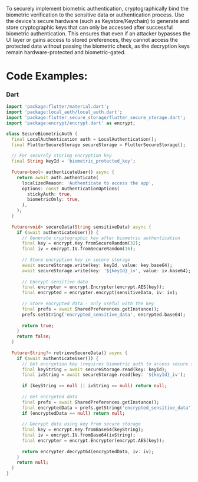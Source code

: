 To securely implement biometric authentication, cryptographically bind the biometric verification to the sensitive data or authentication process. Use the device's secure hardware (such as Keystore/Keychain) to generate and store cryptographic keys that can only be accessed after successful biometric authentication. This ensures that even if an attacker bypasses the UI layer or gains access to stored preferences, they cannot access the protected data without passing the biometric check, as the decryption keys remain hardware-protected and biometric-gated.

# Code Examples:

### Dart

```dart
import 'package:flutter/material.dart';
import 'package:local_auth/local_auth.dart';
import 'package:flutter_secure_storage/flutter_secure_storage.dart';
import 'package:encrypt/encrypt.dart' as encrypt;

class SecureBiometricAuth {
  final LocalAuthentication auth = LocalAuthentication();
  final FlutterSecureStorage secureStorage = FlutterSecureStorage();
  
  // For securely storing encryption key
  final String keyId = 'biometric_protected_key';
  
  Future<bool> authenticateUser() async {
    return await auth.authenticate(
      localizedReason: 'Authenticate to access the app',
      options: const AuthenticationOptions(
        stickyAuth: true,
        biometricOnly: true,
      ),
    );
  }
  
  Future<void> secureData(String sensitiveData) async {
    if (await authenticateUser()) {
      // Generate cryptographic key after biometric authentication
      final key = encrypt.Key.fromSecureRandom(32);
      final iv = encrypt.IV.fromSecureRandom(16);
      
      // Store encryption key in secure storage
      await secureStorage.write(key: keyId, value: key.base64);
      await secureStorage.write(key: '${keyId}_iv', value: iv.base64);
      
      // Encrypt sensitive data
      final encrypter = encrypt.Encrypter(encrypt.AES(key));
      final encrypted = encrypter.encrypt(sensitiveData, iv: iv);
      
      // Store encrypted data - only useful with the key
      final prefs = await SharedPreferences.getInstance();
      prefs.setString('encrypted_sensitive_data', encrypted.base64);
      
      return true;
    }
    return false;
  }
  
  Future<String?> retrieveSecureData() async {
    if (await authenticateUser()) {
      // Get encryption key (requires biometric auth to access secure storage)
      final keyString = await secureStorage.read(key: keyId);
      final ivString = await secureStorage.read(key: '${keyId}_iv');
      
      if (keyString == null || ivString == null) return null;
      
      // Get encrypted data
      final prefs = await SharedPreferences.getInstance();
      final encryptedData = prefs.getString('encrypted_sensitive_data');
      if (encryptedData == null) return null;
      
      // Decrypt data using key from secure storage
      final key = encrypt.Key.fromBase64(keyString);
      final iv = encrypt.IV.fromBase64(ivString);
      final encrypter = encrypt.Encrypter(encrypt.AES(key));
      
      return encrypter.decrypt64(encryptedData, iv: iv);
    }
    return null;
  }
}
```
